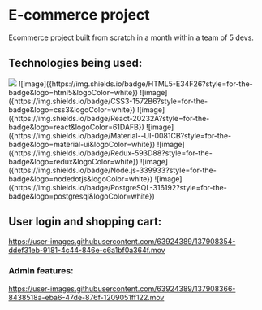 # E-commerce project

Ecommerce project built from scratch in a month within a team of 5 devs. 

## Technologies being used:

<img src="{https://img.shields.io/badge/HTML5-E34F26?style=for-the-badge&logo=html5&logoColor=white}" />
![image]({https://img.shields.io/badge/HTML5-E34F26?style=for-the-badge&logo=html5&logoColor=white})
![image]({https://img.shields.io/badge/CSS3-1572B6?style=for-the-badge&logo=css3&logoColor=white})
![image]({https://img.shields.io/badge/React-20232A?style=for-the-badge&logo=react&logoColor=61DAFB})
![image]({https://img.shields.io/badge/Material--UI-0081CB?style=for-the-badge&logo=material-ui&logoColor=white})
![image]({https://img.shields.io/badge/Redux-593D88?style=for-the-badge&logo=redux&logoColor=white})
![image]({https://img.shields.io/badge/Node.js-339933?style=for-the-badge&logo=nodedotjs&logoColor=white})
![image]({https://img.shields.io/badge/PostgreSQL-316192?style=for-the-badge&logo=postgresql&logoColor=white})


## User login and shopping cart:

https://user-images.githubusercontent.com/63924389/137908354-ddef31eb-9181-4c44-846e-c6a1bf0a364f.mov

### Admin features:

https://user-images.githubusercontent.com/63924389/137908366-8438518a-eba6-47de-876f-1209051ff122.mov

